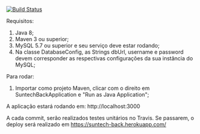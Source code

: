 [![Build Status](https://travis-ci.org/dhiegohenrique/suntech-front.svg?branch=master)](https://travis-ci.org/dhiegohenrique/suntech-front)

Requisitos:
1) Java 8;
2) Maven 3 ou superior;
3) MySQL 5.7 ou superior e seu serviço deve estar rodando;
4) Na classe DatabaseConfig, as Strings dbUrl, username e password devem corresponder as respectivas configurações da sua instância do MySQL;
	
Para rodar:
1) Importar como projeto Maven, clicar com o direito em SuntechBackApplication e "Run as Java Application";

A aplicação estará rodando em: http://localhost:3000

A cada commit, serão realizados testes unitários no Travis. Se passarem, o deploy será realizado em https://suntech-back.herokuapp.com/